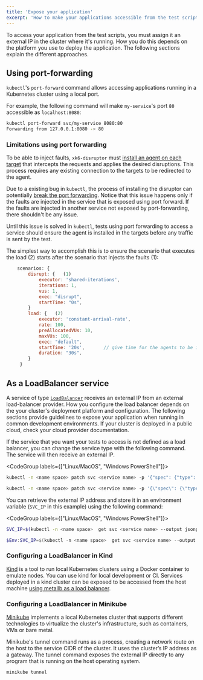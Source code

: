 ```yaml
---
title: 'Expose your application'
excerpt: 'How to make your applications accessible from the test scripts.'
---
```


To access your application from the test scripts, you must assign it an external IP in the cluster where it's running.
How you do this depends on the platform you use to deploy the application.
The following sections explain the different approaches.


## Using port-forwarding

`kubectl`'s `port-forward` command allows accessing applications running in a Kubernetes cluster using a local port.

For example, the following command will make `my-service`'s port `80` accessible as `localhost:8080`:

```sh
kubectl port-forward svc/my-service 8080:80
Forwarding from 127.0.0.1:8080 -> 80
```

### Limitations using port forwarding

To be able to inject faults, `xk6-disruptor` must [install an agent on each target](/javascript-api/xk6-disruptor/explanations/how-xk6-disruptor-works) that intercepts the requests and applies the desired disruptions. This process requires any existing connection to the targets to be redirected to the agent.

Due to a existing bug in `kubectl`, the process of installing the disruptor can potentially [break the port forwarding](https://github.com/grafana/xk6-disruptor/issues/254). Notice that this issue happens only if the faults are injected in the service that is exposed using port forward. If the faults are injected in another service not exposed by port-forwarding, there shouldn't be any issue.

Until this issue is solved in `kubectl`, tests using port forwarding to access a service should ensure the agent is installed in the targets before any traffic is sent by the test.

The simplest way to accomplish this is to ensure the scenario that executes the load (2) starts after the scenario that injects the faults (1):

```javascript
    scenarios: {
        disrupt: {   (1)
            executor: 'shared-iterations',
            iterations: 1,
            vus: 1,
            exec: "disrupt",
            startTime: "0s",
        }
        load: {   (2)
            executor: 'constant-arrival-rate',
            rate: 100,
            preAllocatedVUs: 10,
            maxVUs: 100,
            exec: "default",
            startTime: '20s',       // give time for the agents to be installed
            duration: "30s",
        }
     }
 ```


## As a LoadBalancer service

A service of type [`LoadBalancer`](https://kubernetes.io/docs/tasks/access-application-cluster/create-external-load-balancer/) receives an external IP from an external load-balancer provider.
How you configure the load balancer depends on the your cluster's deployment platform and configuration.
The following sections provide guidelines to expose your application when running in common development environments.
If your cluster is deployed in a public cloud, check your cloud provider documentation.

If the service that you want your tests to access is not defined as a load balancer, you can change the service type with the following command. The service will then receive an external IP.

<CodeGroup labels={["Linux/MacOS", "Windows PowerShell"]}>

```bash
kubectl -n <name space> patch svc <service name> -p '{"spec": {"type": "LoadBalancer"}}'
```

```bash
kubectl -n <name space> patch svc <service name> -p '{\"spec\": {\"type\": \"LoadBalancer\"}}'
```

</CodeGroup>


You can retrieve the external IP address and store it in an environment variable (`SVC_IP` in this example) using the following command:

<CodeGroup labels={["Linux/MacOS", "Windows PowerShell"]}>

```bash
SVC_IP=$(kubectl -n <name space>  get svc <service name> --output jsonpath='{.status.loadBalancer.ingress[0].ip}')
```

```Powershell
$Env:SVC_IP=$(kubectl -n <name space>  get svc <service name> --output jsonpath='{.status.loadBalancer.ingress[0].ip}')
```

</CodeGroup>

### Configuring a LoadBalancer in Kind

[Kind](https://kind.sigs.k8s.io/) is a tool to run local Kubernetes clusters using a Docker container to emulate nodes.
You can use kind for local development or CI.
Services deployed in a kind cluster can be exposed to be accessed from the host machine [using metallb as a load balancer](https://kind.sigs.k8s.io/docs/user/loadbalancer).

### Configuring a LoadBalancer in Minikube

[Minikube](https://github.com/kubernetes/minikube) implements a local Kubernetes cluster that supports different technologies to virtualize the cluster's infrastructure, such as containers, VMs or bare metal.

Minikube's tunnel command runs as a process, creating a network route on the host to the service CIDR of the cluster.
It uses the cluster’s IP address as a gateway. The tunnel command exposes the external IP directly to any program that is running on the host operating system.

```console
minikube tunnel
```